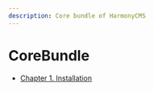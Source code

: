 ```yaml
---
description: Core bundle of HarmonyCMS
---
```


# CoreBundle

* [Chapter 1. Installation](installation.md)


